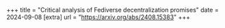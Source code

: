 +++
title = "Critical analysis of Fediverse decentralization promises"
date = 2024-09-08
[extra]
url = "https://arxiv.org/abs/2408.15383"
+++
